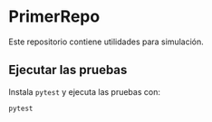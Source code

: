 # PrimerRepo

Este repositorio contiene utilidades para simulación.

## Ejecutar las pruebas

Instala `pytest` y ejecuta las pruebas con:

```bash
pytest
```
